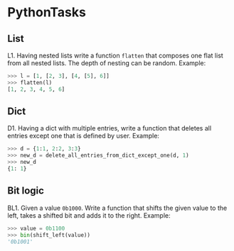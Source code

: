 # PythonTasks

## List

L1. Having nested lists write a function `flatten` that composes one flat list from all nested lists. 
The depth of nesting can be random. Example:
```python
>>> l = [1, [2, 3], [4, [5], 6]]
>>> flatten(l)
[1, 2, 3, 4, 5, 6]
```

## Dict

D1. Having a dict with multiple entries, write a function that deletes all entries except one that is defined by user. Example:
```python
>>> d = {1:1, 2:2, 3:3}
>>> new_d = delete_all_entries_from_dict_except_one(d, 1)
>>> new_d
{1: 1}
```

## Bit logic

BL1. Given a value `0b1000`. Write a function that shifts the given value to the left, takes a shifted bit and adds it to the right. Example:
```python
>>> value = 0b1100
>>> bin(shift_left(value))
'0b1001'
```
